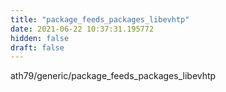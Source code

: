 ```yaml
---
title: "package_feeds_packages_libevhtp"
date: 2021-06-22 10:37:31.195772
hidden: false
draft: false
---
```


ath79/generic/package_feeds_packages_libevhtp

